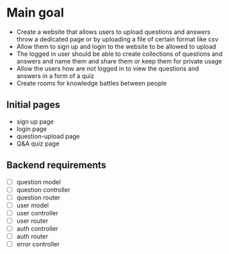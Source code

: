 # Main goal
- Create a website that allows users to upload questions and answers throw a dedicated page or by uploading a file of certain format like csv
- Allow them to sign up and login to the website to be allowed to upload
- The logged in user should be able to create collections of questions and answers and name them and share them or keep them for private usage
- Allow the users how are not logged in to view the questions and answers in a form of a quiz
- Create rooms for knowledge battles between people

## Initial pages
- sign up page
- login page
- question-upload page
- Q&A quiz page

## Backend requirements
- [ ] question model
- [ ] question controller
- [ ] question router
- [ ] user model
- [ ] user controller
- [ ] user router
- [ ] auth controller
- [ ] auth router
- [ ] error controller
